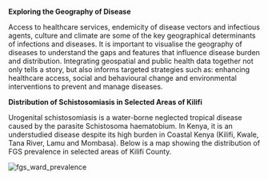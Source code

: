 **Exploring the Geography of Disease**

Access to healthcare services, endemicity of disease vectors and infectious agents, culture and climate are some of the key geographical determinants of infections and diseases. It is important to visualise the geography of diseases to understand the gaps and features that influence disease burden and distribution. Integrating geospatial and public health data together not only tells a story, but also informs targeted strategies such as: enhancing healthcare access, social and behavioural change and environmental interventions to prevent and manage diseases.

**Distribution of Schistosomiasis in Selected Areas of  Kilifi**

Urogenital schistosomiasis is a water-borne neglected tropical disease caused by the parasite Schistosoma haematobium. In Kenya, it is an understudied disease despite its high burden in Coastal Kenya (Kilifi, Kwale, Tana River, Lamu and Mombasa). Below is a map showing the distribution of FGS prevalence in selected areas of Kilifi County.

![fgs_ward_prevalence](https://github.com/user-attachments/assets/1ec7a7f2-a912-4e96-82c9-5836e62441b3)


 
  
